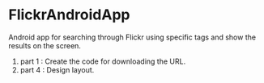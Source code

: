 # FlickrAndroidApp 
Android app for searching through Flickr using specific tags and show the results on the screen.
1. part 1 : Create the code for downloading the URL.
4. part 4 : Design layout.
